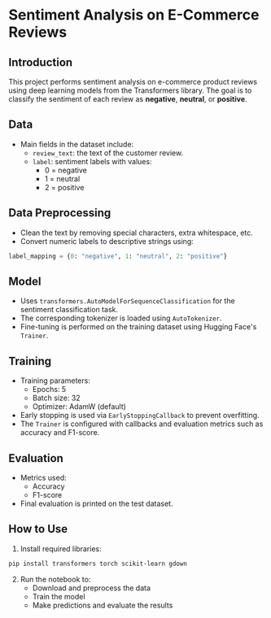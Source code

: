 # Sentiment Analysis on E-Commerce Reviews

## Introduction

This project performs sentiment analysis on e-commerce product reviews using deep learning models from the Transformers library. The goal is to classify the sentiment of each review as **negative**, **neutral**, or **positive**.

## Data

- Main fields in the dataset include:
  - `review_text`: the text of the customer review.
  - `label`: sentiment labels with values:
    - 0 = negative
    - 1 = neutral
    - 2 = positive

## Data Preprocessing

- Clean the text by removing special characters, extra whitespace, etc.
- Convert numeric labels to descriptive strings using:

```python
label_mapping = {0: "negative", 1: "neutral", 2: "positive"}
```

## Model

- Uses `transformers.AutoModelForSequenceClassification` for the sentiment classification task.
- The corresponding tokenizer is loaded using `AutoTokenizer`.
- Fine-tuning is performed on the training dataset using Hugging Face's `Trainer`.

## Training

- Training parameters:
  - Epochs: 5
  - Batch size: 32
  - Optimizer: AdamW (default)
- Early stopping is used via `EarlyStoppingCallback` to prevent overfitting.
- The `Trainer` is configured with callbacks and evaluation metrics such as accuracy and F1-score.

## Evaluation

- Metrics used:
  - Accuracy
  - F1-score
- Final evaluation is printed on the test dataset.

## How to Use

1. Install required libraries:

```bash
pip install transformers torch scikit-learn gdown
```

2. Run the notebook to:
   - Download and preprocess the data
   - Train the model
   - Make predictions and evaluate the results
